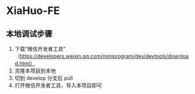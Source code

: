 # XiaHuo-FE

## 本地调试步骤
1. 下载“微信开发者工具” （https://developers.weixin.qq.com/miniprogram/dev/devtools/download.html）
2. 克隆本项目到本地
3. 切到 develop 分支后 pull
4. 打开微信开发者工具，导入本项目即可
